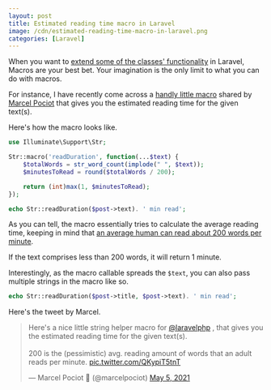 ```yaml
---
layout: post
title: Estimated reading time macro in Laravel
image: /cdn/estimated-reading-time-macro-in-laravel.png
categories: [Laravel]
---
```


When you want to [extend some of the classes' functionality](/extending-class-using-macros-laravel/) in Laravel, Macros are your best bet. Your imagination is the only limit to what you can do with macros.

For instance, I have recently come across a [handly little macro](https://twitter.com/marcelpociot/status/1389881758267625473) shared by [Marcel Pociot](https://twitter.com/marcelpociot) that gives you the estimated reading time for the given text(s).

Here's how the macro looks like.

```php
use Illuminate\Support\Str;

Str::macro('readDuration', function(...$text) {
    $totalWords = str_word_count(implode(" ", $text));
    $minutesToRead = round($totalWords / 200);

    return (int)max(1, $minutesToRead);
});

echo Str::readDuration($post->text). ' min read';
```

As you can tell, the macro essentially tries to calculate the average reading time, keeping in mind that [an average human can read about 200 words per minute](https://en.wikipedia.org/wiki/Speed_reading#:~:text=normal%20reading%20for%20comprehension%20(around%20200%E2%80%93230%20wpm)). 

If the text comprises less than 200 words, it will return 1 minute.

Interestingly, as the macro callable spreads the `$text`, you can also pass multiple strings in the macro like so.

```php
echo Str::readDuration($post->title, $post->text). ' min read';
```

Here's the tweet by Marcel.

<blockquote class="twitter-tweet"><p lang="en" dir="ltr">Here&#39;s a nice little string helper macro for <a href="https://twitter.com/laravelphp?ref_src=twsrc%5Etfw">@laravelphp</a> , that gives you the estimated reading time for the given text(s).<br><br>200 is the (pessimistic) avg. reading amount of words that an adult reads per minute. <a href="https://t.co/QKypiT5tnT">pic.twitter.com/QKypiT5tnT</a></p>&mdash; Marcel Pociot 🧪 (@marcelpociot) <a href="https://twitter.com/marcelpociot/status/1389881758267625473?ref_src=twsrc%5Etfw">May 5, 2021</a></blockquote> <script async src="https://platform.twitter.com/widgets.js" charset="utf-8"></script>